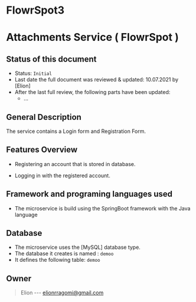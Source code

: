 # FlowrSpot3
# Attachments Service ( FlowrSpot )

## Status of this document

* Status: `Initial`													
* Last date the full document was reviewed & updated: 10.07.2021 by [Elion]
* After the last full review, the following parts have been updated:
  * ...

## General Description

The service contains a Login form and Registration Form.

## Features Overview

*  Registering an account that is stored in database.

* Logging in with the registered account.




## Framework and programing languages used

* The microservice is build using the SpringBoot framework with the Java language

## Database

* The microservice uses the [MySQL] database type.
* The database it creates is named : `demoo`
* It defines the following table: `demoo`

## Owner

> Elion --- elionrragomi@gmail.com

